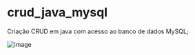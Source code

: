# crud_java_mysql
Criação CRUD em java com acesso ao banco de dados MySQL;

![image](https://github.com/user-attachments/assets/54d4dc39-c038-4053-b70c-1c936d3bafb5)
